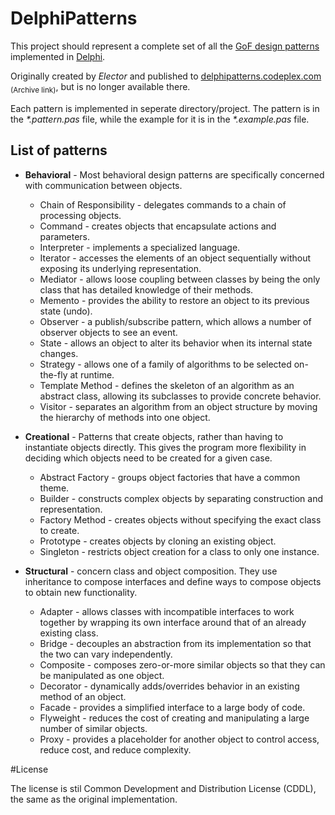 # DelphiPatterns
This project should represent a complete set of all the [GoF design patterns](https://en.wikipedia.org/wiki/Design_Patterns) implemented in [Delphi](https://learndelphi.org/). 

Originally created by *Elector* and published to [delphipatterns.codeplex.com](https://web.archive.org/web/20170408044234/https://delphipatterns.codeplex.com/) <sub>(Archive link)</sub>, but is no longer available there.

Each pattern is implemented in seperate directory/project. The pattern is in the _*.pattern.pas_ file, while the example for it is in the _*.example.pas_ file.

## List of patterns
* **Behavioral** - Most behavioral design patterns are specifically concerned with communication between objects.
  * Chain of Responsibility - delegates commands to a chain of processing objects.
  * Command - creates objects that encapsulate actions and parameters.
  * Interpreter - implements a specialized language.
  * Iterator - accesses the elements of an object sequentially without exposing its underlying representation.
  * Mediator - allows loose coupling between classes by being the only class that has detailed knowledge of their methods.
  * Memento - provides the ability to restore an object to its previous state (undo).
  * Observer - a publish/subscribe pattern, which allows a number of observer objects to see an event.
  * State - allows an object to alter its behavior when its internal state changes.
  * Strategy - allows one of a family of algorithms to be selected on-the-fly at runtime.
  * Template Method - defines the skeleton of an algorithm as an abstract class, allowing its subclasses to provide concrete behavior.
  * Visitor - separates an algorithm from an object structure by moving the hierarchy of methods into one object.
   
* **Creational** - Patterns that create objects, rather than having to instantiate objects directly. This gives the program more flexibility in deciding which objects need to be created for a given case.
  * Abstract Factory - groups object factories that have a common theme.
  * Builder - constructs complex objects by separating construction and representation.
  * Factory Method - creates objects without specifying the exact class to create.
  * Prototype - creates objects by cloning an existing object.
  * Singleton - restricts object creation for a class to only one instance.
   
* **Structural** - concern class and object composition. They use inheritance to compose interfaces and define ways to compose objects to obtain new functionality.
  * Adapter - allows classes with incompatible interfaces to work together by wrapping its own interface around that of an already existing class.
  * Bridge - decouples an abstraction from its implementation so that the two can vary independently.
  * Composite - composes zero-or-more similar objects so that they can be manipulated as one object.
  * Decorator - dynamically adds/overrides behavior in an existing method of an object.
  * Facade - provides a simplified interface to a large body of code.
  * Flyweight - reduces the cost of creating and manipulating a large number of similar objects.
  * Proxy - provides a placeholder for another object to control access, reduce cost, and reduce complexity.

#License

The license is stil Common Development and Distribution License (CDDL), the same as the original implementation.
